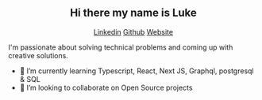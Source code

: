 <h2 align="center">Hi there my name is Luke</h2>   

<p align="center"> 
 <a margin='5px'  target="_blank" rel="noopener noreferrer" href="https://www.linkedin.com/in/lukehowsam/">Linkedin</a> 
  <a margin='5px' target="_blank" rel="noopener noreferrer" href="https://twitter.com/LukeH_1999>Twitter</a> 

 <a margin='5px' target="_blank" rel="noopener noreferrer" href="https://github.com/luke-h1/">Github</a> 
 <a margin='5px' target="_blank"
rel="noopener noreferrer" href="https://lhowsam.com">Website</a> 
</p> 

I'm passionate about solving technical problems and coming up with creative solutions. 


- 🌱 I’m currently learning Typescript, React, Next JS, Graphql, postgresql & SQL 
- 👯 I’m looking to collaborate on Open Source projects 

